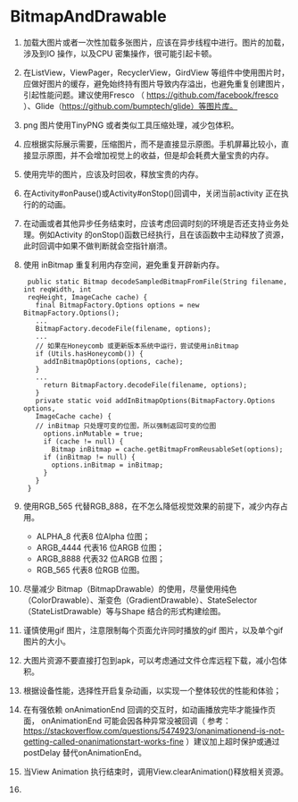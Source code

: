 # BitmapAndDrawable

1. 加载大图片或者一次性加载多张图片，应该在异步线程中进行。图片的加载，涉及到IO 操作，以及CPU 密集操作，很可能引起卡顿。
2. 在ListView，ViewPager，RecyclerView，GirdView 等组件中使用图片时，应做好图片的缓存，避免始终持有图片导致内存溢出，也避免重复创建图片，引起性能问题。建议使用Fresco （ https://github.com/facebook/fresco ）、Glide（https://github.com/bumptech/glide）等图片库。
3. png 图片使用TinyPNG 或者类似工具压缩处理，减少包体积。
4. 应根据实际展示需要，压缩图片，而不是直接显示原图。手机屏幕比较小，直接显示原图，并不会增加视觉上的收益，但是却会耗费大量宝贵的内存。
5. 使用完毕的图片，应该及时回收，释放宝贵的内存。
6. 在Activity#onPause()或Activity#onStop()回调中，关闭当前activity 正在执行的的动画。
7. 在动画或者其他异步任务结束时，应该考虑回调时刻的环境是否还支持业务处理。例如Activity 的onStop()函数已经执行，且在该函数中主动释放了资源，此时回调中如果不做判断就会空指针崩溃。
8. 使用 inBitmap 重复利用内存空间，避免重复开辟新内存。

     ```
      public static Bitmap decodeSampledBitmapFromFile(String filename, int reqWidth, int
      reqHeight, ImageCache cache) {
        final BitmapFactory.Options options = new BitmapFactory.Options();
        ...
        BitmapFactory.decodeFile(filename, options);
        ...
        // 如果在Honeycomb 或更新版本系统中运行，尝试使用inBitmap
        if (Utils.hasHoneycomb()) {
          addInBitmapOptions(options, cache);
        }
        ...
          return BitmapFactory.decodeFile(filename, options);
        }
        private static void addInBitmapOptions(BitmapFactory.Options options,
        ImageCache cache) {
        // inBitmap 只处理可变的位图，所以强制返回可变的位图
          options.inMutable = true;
          if (cache != null) {
            Bitmap inBitmap = cache.getBitmapFromReusableSet(options);
          if (inBitmap != null) {
            options.inBitmap = inBitmap;
          }
        }
      }
     ```

9. 使用RGB_565 代替RGB_888，在不怎么降低视觉效果的前提下，减少内存占用。

    * ALPHA_8 代表8 位Alpha 位图；
    * ARGB_4444 代表16 位ARGB 位图；
    * ARGB_8888 代表32 位ARGB 位图；
    * RGB_565 代表8 位RGB 位图。

10. 尽量减少 Bitmap（BitmapDrawable）的使用，尽量使用纯色（ColorDrawable）、渐变色（GradientDrawable）、StateSelector（StateListDrawable）等与Shape 结合的形式构建绘图。
11. 谨慎使用gif 图片，注意限制每个页面允许同时播放的gif 图片，以及单个gif 图片的大小。
12. 大图片资源不要直接打包到apk，可以考虑通过文件仓库远程下载，减小包体积。
13. 根据设备性能，选择性开启复杂动画，以实现一个整体较优的性能和体验；
14. 在有强依赖 onAnimationEnd 回调的交互时，如动画播放完毕才能操作页
面， onAnimationEnd 可能会因各种异常没被回调（ 参考：
https://stackoverflow.com/questions/5474923/onanimationend-is-not-getting-called-onanimationstart-works-fine ）建议加上超时保护或通过 postDelay 替代onAnimationEnd。
15. 当View Animation 执行结束时，调用View.clearAnimation()释放相关资源。
16. 